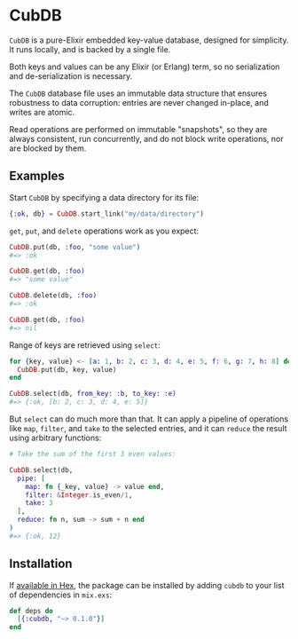 # CubDB

`CubDB` is a pure-Elixir embedded key-value database, designed for simplicity.
It runs locally, and is backed by a single file.

Both keys and values can be any Elixir (or Erlang) term, so no serialization
and de-serialization is necessary.

The `CubDB` database file uses an immutable data structure that ensures
robustness to data corruption: entries are never changed in-place, and writes
are atomic.

Read operations are performed on immutable "snapshots", so they are always
consistent, run concurrently, and do not block write operations, nor are blocked
by them.

## Examples

Start `CubDB` by specifying a data directory for its file:

```elixir
{:ok, db} = CubDB.start_link("my/data/directory")
```

`get`, `put`, and `delete` operations work as you expect:

```elixir
CubDB.put(db, :foo, "some value")
#=> :ok

CubDB.get(db, :foo)
#=> "some value"

CubDB.delete(db, :foo)
#=> :ok

CubDB.get(db, :foo)
#=> nil
```

Range of keys are retrieved using `select`:

```elixir
for {key, value} <- [a: 1, b: 2, c: 3, d: 4, e: 5, f: 6, g: 7, h: 8] do
  CubDB.put(db, key, value)
end

CubDB.select(db, from_key: :b, to_key: :e)
#=> {:ok, [b: 2, c: 3, d: 4, e: 5]}
```

But `select` can do much more than that. It can apply a pipeline of operations
like `map`, `filter`, and `take` to the selected entries, and it can `reduce`
the result using arbitrary functions:

```elixir
# Take the sum of the first 3 even values:

CubDB.select(db,
  pipe: [
    map: fn {_key, value} -> value end,
    filter: &Integer.is_even/1,
    take: 3
  ],
  reduce: fn n, sum -> sum + n end
)
#=> {:ok, 12}
```

## Installation

If [available in Hex](https://hex.pm/docs/publish), the package can be installed
by adding `cubdb` to your list of dependencies in `mix.exs`:

```elixir
def deps do
  [{:cubdb, "~> 0.1.0"}]
end
```

